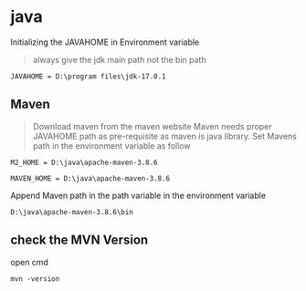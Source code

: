 # java
Initializing the JAVAHOME in Environment variable
> always give the jdk main path not the bin path
```
JAVAHOME = D:\program files\jdk-17.0.1
```

## Maven
> Download maven from the maven website
> Maven needs proper JAVAHOME path as pre-requisite as maven is java library.
> Set Mavens path in the environment variable as follow
```
M2_HOME = D:\java\apache-maven-3.8.6

MAVEN_HOME = D:\java\apache-maven-3.8.6
```
Append Maven path in the path variable in the environment variable

```
D:\java\apache-maven-3.8.6\bin
```
## check the MVN Version
open cmd 
```
mvn -version
```
